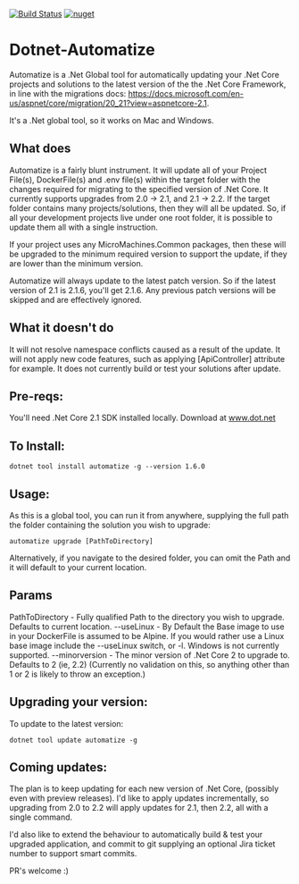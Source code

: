 [![Build Status](https://dev.azure.com/davidcook0284/davidcook/_apis/build/status/cookie1981.Dotnet-Automatize)](https://dev.azure.com/davidcook0284/davidcook/_build/latest?definitionId=1)
[![nuget](https://img.shields.io/nuget/v/Automatize.svg)](https://www.nuget.org/packages/Automatize/)

# Dotnet-Automatize

Automatize is a .Net Global tool for automatically updating your .Net Core projects and solutions to the latest version of the the .Net Core Framework, in line with the migrations
docs: https://docs.microsoft.com/en-us/aspnet/core/migration/20_21?view=aspnetcore-2.1.

It's a .Net global tool, so it works on Mac and Windows.


## What does 

Automatize is a fairly blunt instrument.
It will update all of your Project File(s), DockerFile(s) and .env file(s) within the target folder with the changes required for migrating to the specified version of .Net Core.
It currently supports upgrades from  2.0 -> 2.1, and 2.1 -> 2.2. 
If the target folder contains many projects/solutions, then they will all be updated. So, if all your development projects live under one root folder, it is possible to update them all with a single instruction.

If your project uses any MicroMachines.Common packages, then these will be upgraded to the minimum required version to support the update, if they are lower than the minimum version. 

Automatize will always update to the latest patch version. So if the latest version of 2.1 is 2.1.6, you'll get 2.1.6. Any previous patch versions will be skipped and are effectively ignored.


## What it doesn't do

It will not resolve namespace conflicts caused as a result of the update.
It will not apply new code features, such as applying [ApiController] attribute for example.
It does not currently build or test your solutions after update.


## Pre-reqs:
You'll need .Net Core 2.1 SDK installed locally. Download at www.dot.net



## To Install:

```
dotnet tool install automatize -g --version 1.6.0
```

## Usage:

As this is a global tool, you can run it from anywhere, supplying the full path the folder containing the solution you wish to upgrade:

```
automatize upgrade [PathToDirectory]
```

Alternatively, if you navigate to the desired folder, you can omit the Path and it will default to your current location.

## Params

PathToDirectory - Fully qualified Path to the directory you wish to upgrade. Defaults to current location.
--useLinux - By Default the Base image to use in your DockerFile is assumed to be Alpine. If you would rather use a Linux base image include the --useLinux switch, or -l. Windows is not currently supported.
--minorversion - The minor version of .Net Core 2 to upgrade to. Defaults to 2 (ie, 2.2) (Currently no validation on this, so anything other than 1 or 2 is likely to throw an exception.)

## Upgrading your version:

To update to the latest version: 

```
dotnet tool update automatize -g
```

## Coming updates:

The plan is to keep updating for each new version of .Net Core, (possibly even with preview releases).
I'd like to apply updates incrementally, so upgrading from 2.0 to 2.2 will apply updates for 2.1, then 2.2, all with a single command.

I'd also like to extend the behaviour to automatically build & test your upgraded application, and commit to git supplying an optional Jira ticket number to support smart commits.

PR's welcome :)